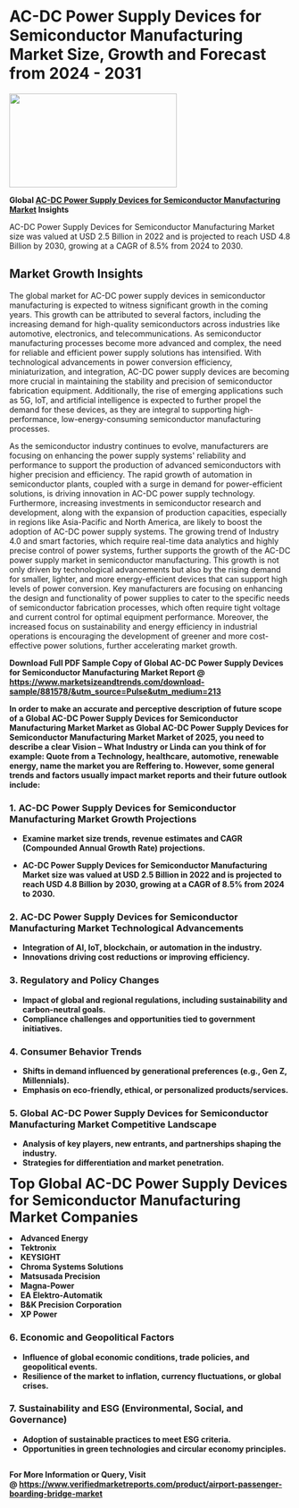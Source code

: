 <H1>AC-DC Power Supply Devices for Semiconductor Manufacturing Market Size, Growth and Forecast from 2024 - 2031</H1><img class="aligncenter size-medium wp-image-584254" src="https://thirdeyenews.in/wp-content/uploads/2024/09/Global-Market-Research-300x168.jpeg" alt="" width="300" height="168" /><p><strong>Global&nbsp;<a href="https://www.marketsizeandtrends.com/download-sample/881578/&amp;utm_source=Pulse&amp;utm_medium=213">AC-DC Power Supply Devices for Semiconductor Manufacturing Market</a> Insights</strong></p><p>AC-DC Power Supply Devices for Semiconductor Manufacturing Market size was valued at USD 2.5 Billion in 2022 and is projected to reach USD 4.8 Billion by 2030, growing at a CAGR of 8.5% from 2024 to 2030.</p><p><h2>Market Growth Insights</h2> <p>The global market for AC-DC power supply devices in semiconductor manufacturing is expected to witness significant growth in the coming years. This growth can be attributed to several factors, including the increasing demand for high-quality semiconductors across industries like automotive, electronics, and telecommunications. As semiconductor manufacturing processes become more advanced and complex, the need for reliable and efficient power supply solutions has intensified. With technological advancements in power conversion efficiency, miniaturization, and integration, AC-DC power supply devices are becoming more crucial in maintaining the stability and precision of semiconductor fabrication equipment. Additionally, the rise of emerging applications such as 5G, IoT, and artificial intelligence is expected to further propel the demand for these devices, as they are integral to supporting high-performance, low-energy-consuming semiconductor manufacturing processes.</p> <p><strong></strong></p> <p>As the semiconductor industry continues to evolve, manufacturers are focusing on enhancing the power supply systems' reliability and performance to support the production of advanced semiconductors with higher precision and efficiency. The rapid growth of automation in semiconductor plants, coupled with a surge in demand for power-efficient solutions, is driving innovation in AC-DC power supply technology. Furthermore, increasing investments in semiconductor research and development, along with the expansion of production capacities, especially in regions like Asia-Pacific and North America, are likely to boost the adoption of AC-DC power supply systems. The growing trend of Industry 4.0 and smart factories, which require real-time data analytics and highly precise control of power systems, further supports the growth of the AC-DC power supply market in semiconductor manufacturing. This growth is not only driven by technological advancements but also by the rising demand for smaller, lighter, and more energy-efficient devices that can support high levels of power conversion. Key manufacturers are focusing on enhancing the design and functionality of power supplies to cater to the specific needs of semiconductor fabrication processes, which often require tight voltage and current control for optimal equipment performance. Moreover, the increased focus on sustainability and energy efficiency in industrial operations is encouraging the development of greener and more cost-effective power solutions, further accelerating market growth.</p> <p><strong></p><p><span class=""><strong>Download Full PDF Sample Copy of Global AC-DC Power Supply Devices for Semiconductor Manufacturing Market Report</strong> @ <a href="https://www.marketsizeandtrends.com/download-sample/881578/&amp;utm_source=Pulse&amp;utm_medium=213" target="_blank">https://www.marketsizeandtrends.com/download-sample/881578/&amp;utm_source=Pulse&amp;utm_medium=213</a></span></p><p>In order to make an accurate and perceptive description of future scope of a Global&nbsp;AC-DC Power Supply Devices for Semiconductor Manufacturing Market Market as Global&nbsp;AC-DC Power Supply Devices for Semiconductor Manufacturing Market Market of 2025, you need to describe a clear Vision &ndash; What Industry or Linda can you think of for example: Quote from a Technology, healthcare, automotive, renewable energy, name the market you are Reffering to. However, some general trends and factors usually impact market reports and their future outlook include:</p><h3>1.&nbsp;<strong>AC-DC Power Supply Devices for Semiconductor Manufacturing Market Growth Projections</strong></h3><ul><li>Examine market size trends, revenue estimates and CAGR (Compounded Annual Growth Rate) projections.</li><li><p>AC-DC Power Supply Devices for Semiconductor Manufacturing Market size was valued at USD 2.5 Billion in 2022 and is projected to reach USD 4.8 Billion by 2030, growing at a CAGR of 8.5% from 2024 to 2030.</p></li></ul><h3>2.&nbsp;<strong>AC-DC Power Supply Devices for Semiconductor Manufacturing Market Technological Advancements</strong></h3><ul><li>Integration of AI, IoT, blockchain, or automation in the industry.</li><li>Innovations driving cost reductions or improving efficiency.</li></ul><h3>3.&nbsp;<strong>Regulatory and Policy Changes</strong></h3><ul><li>Impact of global and regional regulations, including sustainability and carbon-neutral goals.</li><li>Compliance challenges and opportunities tied to government initiatives.</li></ul><h3>4.&nbsp;<strong>Consumer Behavior Trends</strong></h3><ul><li>Shifts in demand influenced by generational preferences (e.g., Gen Z, Millennials).</li><li>Emphasis on eco-friendly, ethical, or personalized products/services.</li></ul><h3>5.&nbsp;<strong>Global AC-DC Power Supply Devices for Semiconductor Manufacturing Market Competitive Landscape</strong></h3><ul><li>Analysis of key players, new entrants, and partnerships shaping the industry.</li><li>Strategies for differentiation and market penetration.</li></ul><p data-pm-slice="1 1 []"><span style="color: inherit; font-family: inherit; font-size: 25px;">Top Global AC-DC Power Supply Devices for Semiconductor Manufacturing Market Companies</span></p><div class="" data-test-id=""><p><li>Advanced Energy</li><li> Tektronix</li><li> KEYSIGHT</li><li> Chroma Systems Solutions</li><li> Matsusada Precision</li><li> Magna-Power</li><li> EA Elektro-Automatik</li><li> B&K Precision Corporation</li><li> XP Power</li></p></div><h3>6.&nbsp;<strong>Economic and Geopolitical Factors</strong></h3><ul><li>Influence of global economic conditions, trade policies, and geopolitical events.</li><li>Resilience of the market to inflation, currency fluctuations, or global crises.</li></ul><h3>7.&nbsp;<strong>Sustainability and ESG (Environmental, Social, and Governance)</strong></h3><ul><li>Adoption of sustainable practices to meet ESG criteria.</li><li>Opportunities in green technologies and circular economy principles.</li></ul><h2><strong style="font-size: 14px;">For More Information or Query, Visit @&nbsp;</strong><a style="background-color: #ffffff; font-size: 14px;" href="https://www.marketsizeandtrends.com/report/ac-dc-power-supply-devices-for-semiconductor-manufacturing-market/" target="_blank">https://www.verifiedmarketreports.com/product/airport-passenger-boarding-bridge-market</a></h2>
